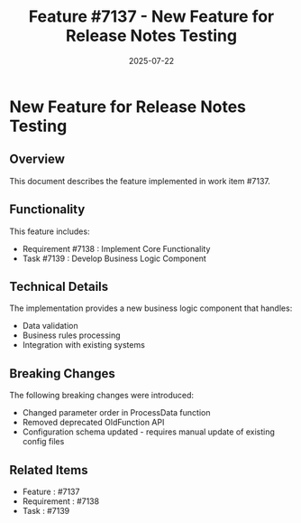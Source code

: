 ﻿---
title: "Feature #7137 - New Feature for Release Notes Testing"
description: "Documentation for feature #7137"
date: 2025-07-22
weight: 100
---

# New Feature for Release Notes Testing

## Overview

This document describes the feature implemented in work item #7137.

## Functionality

This feature includes:
- Requirement #7138 : Implement Core Functionality
- Task #7139 : Develop Business Logic Component

## Technical Details

The implementation provides a new business logic component that handles:
- Data validation
- Business rules processing
- Integration with existing systems

## Breaking Changes

The following breaking changes were introduced:
- Changed parameter order in ProcessData function
- Removed deprecated OldFunction API
- Configuration schema updated - requires manual update of existing config files

## Related Items

- Feature : #7137
- Requirement : #7138
- Task : #7139
